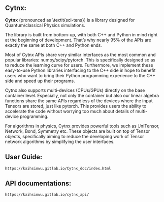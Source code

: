 ## Cytnx:

**Cytnx** (pronounced as \textit{sci-tens}) is a library designed for Quantum/classical Physics simulations.

The library is built from bottom-up, with both C++ and Python in mind right at the beginning of development. That’s why nearly 95% of the APIs are exactly the same at both C++ and Python ends.

Most of Cytnx APIs share very similar interfaces as the most common and popular libraries: numpy/scipy/pytorch. This is specifically designed so as to reduce the learning curve for users. Furthermore, we implement these easy-to-use Python libraries interfacing to the C++ side in hope to benefit users who want to bring their Python programming experience to the C++ side and speed up their programs.

Cytnx also supports multi-devices (CPUs/GPUs) directly on the base container level. Especially, not only the container but also our linear algebra functions share the same APIs regardless of the devices where the input Tensors are stored, just like pytorch. This provides users the ability to accelerate the code without worrying too much about details of multi-device programming.

For algorithms in physics, Cytnx provides powerful tools such as UniTensor, Network, Bond, Symmetry etc. These objects are built on top of Tensor objects, specifically aiming to reduce the developing work of Tensor network algorithms by simplifying the user interfaces.


## User Guide:
    https://kaihsinwu.gitlab.io/Cytnx_doc/index.html


## API documentations:
    https://kaihsinwu.gitlab.io/cytnx_api/






